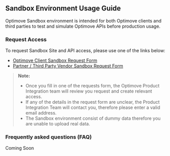 ## Sandbox Environment Usage Guide

Optimove Sandbox environment is intended for both Optimove clients and third parties to test and simulate Optimove APIs before production usage.

### Request Access
To request Sandbox Site and API access, please use one of the links below: 

 - [Optimove Client Sandbox Request Form](http://bit.ly/Optimove_Client_Sandbox_Site_and_API_Request)
 - [Partner / Third Party Vendor Sandbox Request Form](http://bit.ly/Optimove_Third_Party_Sandbox_Site_and_API_Request)

>**Note:**
>  - Once you fill in one of the requests form, the Optimove Product Integration team will review you request and create relevant access.
>  - If any of the details in the request form are unclear, the Product Integration Team will contact you, therefore please enter a valid email address.
>  - The Sandbox environment consist of dummy data therefore you are unable to upload real data.

### Frequently asked questions (FAQ)
Coming Soon
